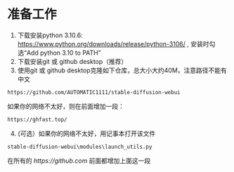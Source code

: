# 准备工作
1. 下载安装python 3.10.6: https://www.python.org/downloads/release/python-3106/ , 安装时勾选“Add python 3.10 to PATH”
2. 下载安装git 或 github desktop（推荐）
3. 使用git 或 github desktop克隆如下仓库，总大小大约40M，注意路径不能有中文
```
https://github.com/AUTOMATIC1111/stable-diffusion-webui
```
如果你的网络不太好，则在前面增加一段：
```
https://ghfast.top/
```
4. (可选）如果你的网络不太好，用记事本打开该文件
```
stable-diffusion-webui\modules\launch_utils.py
```
在所有的  _https://github.com_ 前面都增加上面这一段 